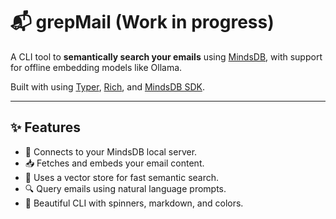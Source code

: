 # 📬 grepMail (Work in progress)

A CLI tool to **semantically search your emails** using [MindsDB](https://mindsdb.com/), with support for offline embedding models like Ollama. 

Built with using [Typer](https://typer.tiangolo.com/), [Rich](https://github.com/Textualize/rich), and [MindsDB SDK](https://docs.mindsdb.com/).

---

## ✨ Features

- 🔌 Connects to your MindsDB local server.
- 📥 Fetches and embeds your email content.
- 🧠 Uses a vector store for fast semantic search.
- 🔍 Query emails using natural language prompts.
- 💬 Beautiful CLI with spinners, markdown, and colors.
